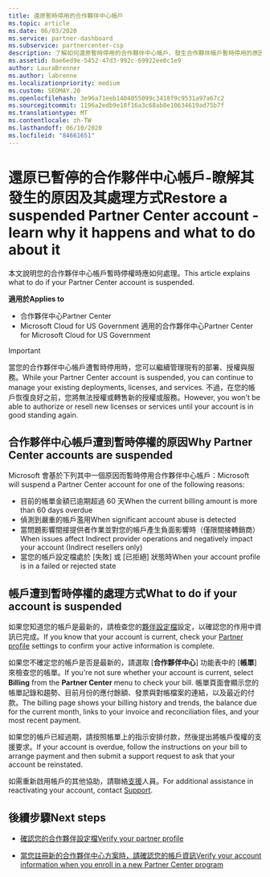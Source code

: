 ```yaml
---
title: 還原暫時停用的合作夥伴中心帳戶
ms.topic: article
ms.date: 06/03/2020
ms.service: partner-dashboard
ms.subservice: partnercenter-csp
description: 了解如何還原暫時停用的合作夥伴中心帳戶、發生合作夥伴帳戶暫時停用的原因，以及暫時停用期間能如何使用帳戶。
ms.assetid: 0ae6ed9e-5452-47d3-992c-69922ee0c1e9
author: LauraBrenner
ms.author: labrenne
ms.localizationpriority: medium
ms.custom: SEOMAY.20
ms.openlocfilehash: 3e96a71eeb1404055099c3418f9c9531a97a67c2
ms.sourcegitcommit: 1196a2edb9e18f16a3c68ab8e10634619ad75b7f
ms.translationtype: MT
ms.contentlocale: zh-TW
ms.lasthandoff: 06/10/2020
ms.locfileid: "84661651"
---
```

# <a name="restore-a-suspended-partner-center-account---learn-why-it-happens-and-what-to-do-about-it"></a><span data-ttu-id="49964-103">還原已暫停的合作夥伴中心帳戶-瞭解其發生的原因及其處理方式</span><span class="sxs-lookup"><span data-stu-id="49964-103">Restore a suspended Partner Center account - learn why it happens and what to do about it</span></span>

<span data-ttu-id="49964-104">本文說明您的合作夥伴中心帳戶暫時停權時應如何處理。</span><span class="sxs-lookup"><span data-stu-id="49964-104">This article explains what to do if your Partner Center account is suspended.</span></span>

<span data-ttu-id="49964-105">**適用於**</span><span class="sxs-lookup"><span data-stu-id="49964-105">**Applies to**</span></span>

-  <span data-ttu-id="49964-106">合作夥伴中心</span><span class="sxs-lookup"><span data-stu-id="49964-106">Partner Center</span></span>
-  <span data-ttu-id="49964-107">Microsoft Cloud for US Government 適用的合作夥伴中心</span><span class="sxs-lookup"><span data-stu-id="49964-107">Partner Center for Microsoft Cloud for US Government</span></span>


> [!IMPORTANT]  
> <span data-ttu-id="49964-108">當您的合作夥伴中心帳戶遭暫時停用時，您可以繼續管理現有的部署、授權與服務。</span><span class="sxs-lookup"><span data-stu-id="49964-108">While your Partner Center account is suspended, you can continue to manage your existing deployments, licenses, and services.</span></span> <span data-ttu-id="49964-109">不過，在您的帳戶恢復良好之前，您將無法授權或轉售新的授權或服務。</span><span class="sxs-lookup"><span data-stu-id="49964-109">However, you won't be able to authorize or resell new licenses or services until your account is in good standing again.</span></span>

## <a name="why-partner-center-accounts-are-suspended"></a><span data-ttu-id="49964-110">合作夥伴中心帳戶遭到暫時停權的原因</span><span class="sxs-lookup"><span data-stu-id="49964-110">Why Partner Center accounts are suspended</span></span>

<span data-ttu-id="49964-111">Microsoft 會基於下列其中一個原因而暫時停用合作夥伴中心帳戶：</span><span class="sxs-lookup"><span data-stu-id="49964-111">Microsoft will suspend a Partner Center account for one of the following reasons:</span></span>

- <span data-ttu-id="49964-112">目前的帳單金額已逾期超過 60 天</span><span class="sxs-lookup"><span data-stu-id="49964-112">When the current billing amount is more than 60 days overdue</span></span> 
- <span data-ttu-id="49964-113">偵測到嚴重的帳戶濫用</span><span class="sxs-lookup"><span data-stu-id="49964-113">When significant account abuse is detected</span></span>
- <span data-ttu-id="49964-114">當問題影響間接提供者作業並對您的帳戶產生負面影響時（僅限間接轉銷商）</span><span class="sxs-lookup"><span data-stu-id="49964-114">When issues affect Indirect provider operations and negatively impact your account (Indirect resellers only)</span></span>
- <span data-ttu-id="49964-115">當您的帳戶設定檔處於 [失敗] 或 [已拒絕] 狀態時</span><span class="sxs-lookup"><span data-stu-id="49964-115">When your account profile is in a failed or rejected state</span></span>

## <a name="what-to-do-if-your-account-is-suspended"></a><span data-ttu-id="49964-116">帳戶遭到暫時停權的處理方式</span><span class="sxs-lookup"><span data-stu-id="49964-116">What to do if your account is suspended</span></span>

<span data-ttu-id="49964-117">如果您知道您的帳戶是最新的，請檢查您的[夥伴設定檔](https://partner.microsoft.com/pcv/accountsettings/partnerprofile)設定，以確認您的作用中資訊已完成。</span><span class="sxs-lookup"><span data-stu-id="49964-117">If you know that your account is current, check your [Partner profile](https://partner.microsoft.com/pcv/accountsettings/partnerprofile) settings to confirm your active information is complete.</span></span> 

<span data-ttu-id="49964-118">如果您不確定您的帳戶是否是最新的，請選取 [**合作夥伴中心**] 功能表中的 [**帳單**] 來檢查您的帳單。</span><span class="sxs-lookup"><span data-stu-id="49964-118">If you're not sure whether your account is current, select **Billing** from the **Partner Center** menu to check your bill.</span></span> <span data-ttu-id="49964-119">帳單頁面會顯示您的帳單記錄和趨勢、目前月份的應付餘額、發票與對帳檔案的連結，以及最近的付款。</span><span class="sxs-lookup"><span data-stu-id="49964-119">The billing page shows your billing history and trends, the balance due for the current month, links to your invoice and reconciliation files, and your most recent payment.</span></span>

<span data-ttu-id="49964-120">如果您的帳戶已經過期，請按照帳單上的指示安排付款，然後提出將帳戶復權的支援要求。</span><span class="sxs-lookup"><span data-stu-id="49964-120">If your account is overdue, follow the instructions on your bill to arrange payment and then submit a support request to ask that your account be reinstated.</span></span> 

<span data-ttu-id="49964-121">如需重新啟用帳戶的其他協助，請聯絡[支援](https://partner.microsoft.com/dashboard/support/csp/servicerequests/create)人員。</span><span class="sxs-lookup"><span data-stu-id="49964-121">For additional assistance in reactivating your account, contact [Support](https://partner.microsoft.com/dashboard/support/csp/servicerequests/create).</span></span>

## <a name="next-steps"></a><span data-ttu-id="49964-122">後續步驟</span><span class="sxs-lookup"><span data-stu-id="49964-122">Next steps</span></span>

- [<span data-ttu-id="49964-123">確認您的合作夥伴設定檔</span><span class="sxs-lookup"><span data-stu-id="49964-123">Verify your partner profile</span></span>](update-your-partner-profile.md)

- [<span data-ttu-id="49964-124">當您註冊新的合作夥伴中心方案時，請確認您的帳戶資訊</span><span class="sxs-lookup"><span data-stu-id="49964-124">Verify your account information when you enroll in a new Partner Center program</span></span>](verification-responses.md)
